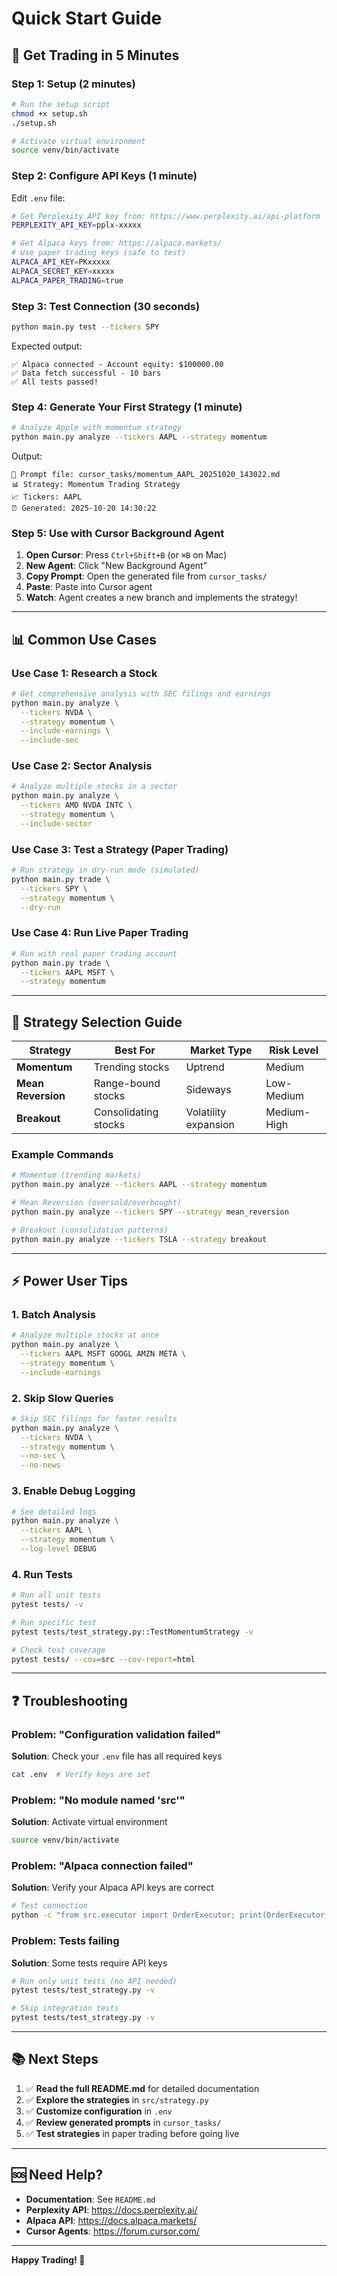 # Quick Start Guide

## 🚀 Get Trading in 5 Minutes

### Step 1: Setup (2 minutes)

```bash
# Run the setup script
chmod +x setup.sh
./setup.sh

# Activate virtual environment
source venv/bin/activate
```

### Step 2: Configure API Keys (1 minute)

Edit `.env` file:
```bash
# Get Perplexity API key from: https://www.perplexity.ai/api-platform
PERPLEXITY_API_KEY=pplx-xxxxx

# Get Alpaca keys from: https://alpaca.markets/
# Use paper trading keys (safe to test)
ALPACA_API_KEY=PKxxxxx
ALPACA_SECRET_KEY=xxxxx
ALPACA_PAPER_TRADING=true
```

### Step 3: Test Connection (30 seconds)

```bash
python main.py test --tickers SPY
```

Expected output:
```
✅ Alpaca connected - Account equity: $100000.00
✅ Data fetch successful - 10 bars
✅ All tests passed!
```

### Step 4: Generate Your First Strategy (1 minute)

```bash
# Analyze Apple with momentum strategy
python main.py analyze --tickers AAPL --strategy momentum
```

Output:
```
📄 Prompt file: cursor_tasks/momentum_AAPL_20251020_143022.md
📊 Strategy: Momentum Trading Strategy
📈 Tickers: AAPL
⏰ Generated: 2025-10-20 14:30:22
```

### Step 5: Use with Cursor Background Agent

1. **Open Cursor**: Press `Ctrl+Shift+B` (or `⌘B` on Mac)
2. **New Agent**: Click "New Background Agent"
3. **Copy Prompt**: Open the generated file from `cursor_tasks/`
4. **Paste**: Paste into Cursor agent
5. **Watch**: Agent creates a new branch and implements the strategy!

---

## 📊 Common Use Cases

### Use Case 1: Research a Stock
```bash
# Get comprehensive analysis with SEC filings and earnings
python main.py analyze \
  --tickers NVDA \
  --strategy momentum \
  --include-earnings \
  --include-sec
```

### Use Case 2: Sector Analysis
```bash
# Analyze multiple stocks in a sector
python main.py analyze \
  --tickers AMD NVDA INTC \
  --strategy momentum \
  --include-sector
```

### Use Case 3: Test a Strategy (Paper Trading)
```bash
# Run strategy in dry-run mode (simulated)
python main.py trade \
  --tickers SPY \
  --strategy momentum \
  --dry-run
```

### Use Case 4: Run Live Paper Trading
```bash
# Run with real paper trading account
python main.py trade \
  --tickers AAPL MSFT \
  --strategy momentum
```

---

## 🎯 Strategy Selection Guide

| Strategy | Best For | Market Type | Risk Level |
|----------|----------|-------------|------------|
| **Momentum** | Trending stocks | Uptrend | Medium |
| **Mean Reversion** | Range-bound stocks | Sideways | Low-Medium |
| **Breakout** | Consolidating stocks | Volatility expansion | Medium-High |

### Example Commands

```bash
# Momentum (trending markets)
python main.py analyze --tickers AAPL --strategy momentum

# Mean Reversion (oversold/overbought)
python main.py analyze --tickers SPY --strategy mean_reversion

# Breakout (consolidation patterns)
python main.py analyze --tickers TSLA --strategy breakout
```

---

## ⚡ Power User Tips

### 1. Batch Analysis
```bash
# Analyze multiple stocks at once
python main.py analyze \
  --tickers AAPL MSFT GOOGL AMZN META \
  --strategy momentum \
  --include-earnings
```

### 2. Skip Slow Queries
```bash
# Skip SEC filings for faster results
python main.py analyze \
  --tickers NVDA \
  --strategy momentum \
  --no-sec \
  --no-news
```

### 3. Enable Debug Logging
```bash
# See detailed logs
python main.py analyze \
  --tickers AAPL \
  --strategy momentum \
  --log-level DEBUG
```

### 4. Run Tests
```bash
# Run all unit tests
pytest tests/ -v

# Run specific test
pytest tests/test_strategy.py::TestMomentumStrategy -v

# Check test coverage
pytest tests/ --cov=src --cov-report=html
```

---

## ❓ Troubleshooting

### Problem: "Configuration validation failed"
**Solution**: Check your `.env` file has all required keys
```bash
cat .env  # Verify keys are set
```

### Problem: "No module named 'src'"
**Solution**: Activate virtual environment
```bash
source venv/bin/activate
```

### Problem: "Alpaca connection failed"
**Solution**: Verify your Alpaca API keys are correct
```bash
# Test connection
python -c "from src.executor import OrderExecutor; print(OrderExecutor().get_account())"
```

### Problem: Tests failing
**Solution**: Some tests require API keys
```bash
# Run only unit tests (no API needed)
pytest tests/test_strategy.py -v

# Skip integration tests
pytest tests/test_strategy.py -v
```

---

## 📚 Next Steps

1. ✅ **Read the full README.md** for detailed documentation
2. ✅ **Explore the strategies** in `src/strategy.py`
3. ✅ **Customize configuration** in `.env`
4. ✅ **Review generated prompts** in `cursor_tasks/`
5. ✅ **Test strategies** in paper trading before going live

---

## 🆘 Need Help?

- **Documentation**: See `README.md`
- **Perplexity API**: https://docs.perplexity.ai/
- **Alpaca API**: https://docs.alpaca.markets/
- **Cursor Agents**: https://forum.cursor.com/

---

**Happy Trading! 🚀**
